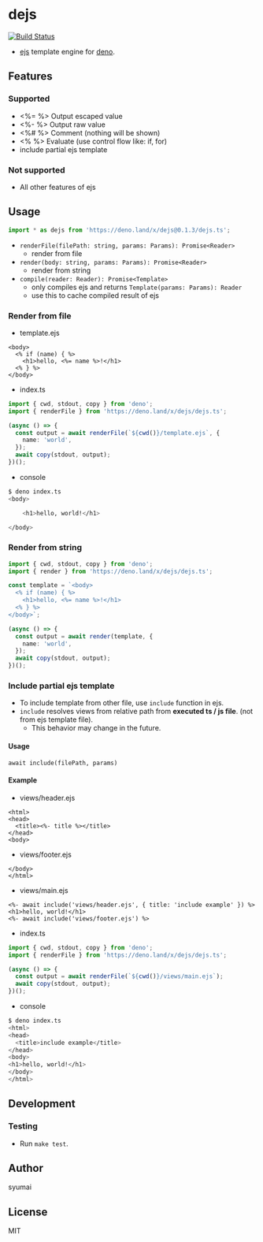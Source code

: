 # dejs

[![Build Status](https://travis-ci.org/syumai/dejs.svg?branch=master)](https://travis-ci.org/syumai/dejs)

- [ejs](https://ejs.co) template engine for [deno](https://github.com/denoland/deno).

## Features

### Supported

- <%= %> Output escaped value
- <%- %> Output raw value
- <%# %> Comment (nothing will be shown)
- <% %> Evaluate (use control flow like: if, for)
- include partial ejs template

### Not supported

- All other features of ejs

## Usage

```ts
import * as dejs from 'https://deno.land/x/dejs@0.1.3/dejs.ts';
```

- `renderFile(filePath: string, params: Params): Promise<Reader>`
  - render from file
- `render(body: string, params: Params): Promise<Reader>`
  - render from string
- `compile(reader: Reader): Promise<Template>`
  - only compiles ejs and returns `Template(params: Params): Reader`
  - use this to cache compiled result of ejs

### Render from file

- template.ejs

```ejs
<body>
  <% if (name) { %>
    <h1>hello, <%= name %>!</h1>
  <% } %>
</body>
```

- index.ts

```ts
import { cwd, stdout, copy } from 'deno';
import { renderFile } from 'https://deno.land/x/dejs/dejs.ts';

(async () => {
  const output = await renderFile(`${cwd()}/template.ejs`, {
    name: 'world',
  });
  await copy(stdout, output);
})();
```

- console

```sh
$ deno index.ts
<body>

    <h1>hello, world!</h1>

</body>
```

### Render from string

```ts
import { cwd, stdout, copy } from 'deno';
import { render } from 'https://deno.land/x/dejs/dejs.ts';

const template = `<body>
  <% if (name) { %>
    <h1>hello, <%= name %>!</h1>
  <% } %>
</body>`;

(async () => {
  const output = await render(template, {
    name: 'world',
  });
  await copy(stdout, output);
})();
```

### Include partial ejs template

- To include template from other file, use `include` function in ejs.
- `include` resolves views from relative path from **executed ts / js file**. (not from ejs template file).
  - This behavior may change in the future.

#### Usage

```ejs
await include(filePath, params)
```

#### Example

- views/header.ejs

```ejs
<html>
<head>
  <title><%- title %></title>
</head>
<body>
```

- views/footer.ejs

```ejs
</body>
</html>
```

- views/main.ejs

```
<%- await include('views/header.ejs', { title: 'include example' }) %>
<h1>hello, world!</h1>
<%- await include('views/footer.ejs') %>
```

- index.ts

```ts
import { cwd, stdout, copy } from 'deno';
import { renderFile } from 'https://deno.land/x/dejs/dejs.ts';

(async () => {
  const output = await renderFile(`${cwd()}/views/main.ejs`);
  await copy(stdout, output);
})();
```

- console

```sh
$ deno index.ts
<html>
<head>
  <title>include example</title>
</head>
<body>
<h1>hello, world!</h1>
</body>
</html>
```

## Development

### Testing

- Run `make test`.

## Author

syumai

## License

MIT
